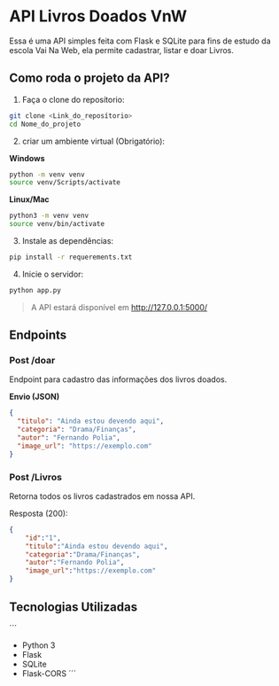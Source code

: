 # API Livros Doados VnW

Essa é uma API simples feita com Flask e SQLite para fins de estudo da escola Vai Na Web, ela permite cadastrar, listar e doar Livros.

## Como roda o projeto da API?

1. Faça o clone do reposítorio:

```Bash
git clone <Link_do_reposítorio>
cd Nome_do_projeto
```

2. criar um ambiente virtual (Obrigatório):

**Windows**

```bash
python -m venv venv
source venv/Scripts/activate
```

**Linux/Mac**

```bash
python3 -m venv venv
source venv/bin/activate
```

3. Instale as dependências:

```bash
pip install -r requerements.txt
```

4. Inicie o servidor:

```bash
python app.py
```

> A API estará disponível em http://127.0.0.1:5000/

## Endpoints

### Post /doar

Endpoint para cadastro das informações dos livros doados.

**Envio (JSON)**

```json
{
  "titulo": "Ainda estou devendo aqui",
  "categoria": "Drama/Finanças",
  "autor": "Fernando Polia",
  "image_url": "https://exemplo.com"
}
```

### Post /Livros

Retorna todos os livros cadastrados em nossa API.

Resposta (200):

```json
{
    "id":"1",
    "titulo":"Ainda estou devendo aqui",
    "categoria":"Drama/Finanças",
    "autor":"Fernando Polia",
    "image_url":"https://exemplo.com"
}
```

## Tecnologias Utilizadas

´´´

  - Python 3
  - Flask
  - SQLite
  - Flask-CORS
´´´
